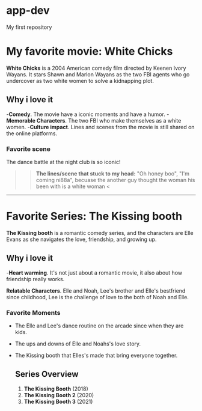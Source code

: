 # app-dev
My first repository

# My favorite movie: White Chicks

**White Chicks** is a 2004 American comedy film directed by Keenen Ivory Wayans. It stars Shawn and Marlon Wayans as the two FBI agents who go undercover as two white women to solve a kidnapping plot.

## Why i love it
-**Comedy**. The movie have a iconic moments and have a humor.
-**Memorable Characters**. The two FBI who make themselves as a white women.
-**Culture impact**. Lines and scenes from the movie is still shared on the online platforms.

### Favorite scene
The dance battle at the night club is so iconic!

>> **The lines/scene that stuck to my head:**
> "Oh honey boo", "I'm coming ni88a", becuase the another guy thought the woman his been with is a white woman <

---
# Favorite Series: The Kissing booth
**The Kissing booth** is a romantic comedy series, and the characters are Elle Evans as she navigates the love, friendship, and growing up.

## Why i love it
-**Heart warming**. It's not just about a romantic movie, it also about how friendship really works.

**Relatable Characters**. Elle and Noah, Lee's brother and Elle's bestfriend since childhood, Lee is the challenge of love to the both of Noah and Elle.

### Favorite Moments
- The Elle and Lee's dance routine on the arcade since when they are kids.
- The ups and downs of Elle and Noahs's love story.
- The Kissing booth that Elles's made that bring everyone together.

  ## Series Overview
  1. **The Kissing Booth** (2018)
  2. **The Kissing Booth 2** (2020)
  3. **The Kissing Booth 3** (2021)
     
